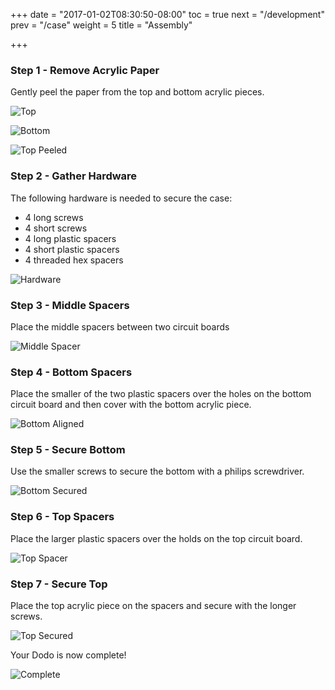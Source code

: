 +++
date = "2017-01-02T08:30:50-08:00"
toc = true
next = "/development"
prev = "/case"
weight = 5
title = "Assembly"

+++

### Step 1 - Remove Acrylic Paper

Gently peel the paper from the top and bottom acrylic pieces.

![Top](/case/assembly/top.jpg?width=50%)

![Bottom](/case/assembly/bottom.jpg?width=50%)

![Top Peeled](/case/assembly/top_peeled.jpg?width=50%)

### Step 2 - Gather Hardware

The following hardware is needed to secure the case:

- 4 long screws
- 4 short screws
- 4 long plastic spacers
- 4 short plastic spacers
- 4 threaded hex spacers

![Hardware](/case/assembly/hardware.jpg?width=50%)

### Step 3 - Middle Spacers

Place the middle spacers between two circuit boards

![Middle Spacer](/case/assembly/middle_spacer.jpg?width=50%)

### Step 4 - Bottom Spacers

Place the smaller of the two plastic spacers over the holes on the bottom circuit board and then cover with the bottom acrylic piece.

![Bottom Aligned](/case/assembly/bottom_aligned.jpg?width=50%)

### Step 5 - Secure Bottom

Use the smaller screws to secure the bottom with a philips screwdriver.

![Bottom Secured](/case/assembly/bottom_secured.jpg?width=50%)

### Step 6 - Top Spacers

Place the larger plastic spacers over the holds on the top circuit board.

![Top Spacer](/case/assembly/top_spacer.jpg?width=50%)

### Step 7 - Secure Top

Place the top acrylic piece on the spacers and secure with the longer screws.

![Top Secured](/case/assembly/top_secured.jpg?width=50%)

Your Dodo is now complete!

![Complete](/case/assembly/complete.jpg?width=50%)

